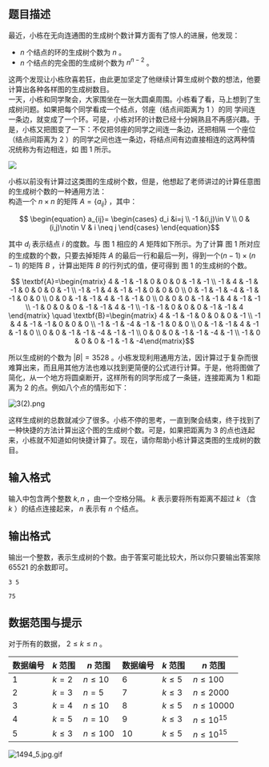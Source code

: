 ## 题目描述

最近，小栋在无向连通图的生成树个数计算方面有了惊人的进展，他发现：

 - $n$ 个结点的环的生成树个数为 $n$ 。
 - $n$ 个结点的完全图的生成树个数为 $n^{n-2}$ 。

这两个发现让小栋欣喜若狂，由此更加坚定了他继续计算生成树个数的想法，他要计算出各种各样图的生成树数目。     
一天，小栋和同学聚会，大家围坐在一张大圆桌周围。小栋看了看，马上想到了生成树问题。如果把每个同学看成一个结点，邻座（结点间距离为 $1$ ）的同
学间连一条边，就变成了一个环。可是，小栋对环的计数已经十分娴熟且不再感兴趣。于是，小栋又把图变了一下：不仅把邻座的同学之间连一条边，还把相隔
一个座位（结点间距离为 $2$ ）的同学之间也连一条边，将结点间有边直接相连的这两种情况统称为有边相连，如 图 1 所示。

![](https://hydro.org.cn/d/ccf/p/114/file/12787.png)

小栋以前没有计算过这类图的生成树个数，但是，他想起了老师讲过的计算任意图的生成树个数的一种通用方法：    
构造一个 $n \times n$ 的矩阵 $A=\{a_{ij}\}$ ，其中：

$$ \begin{equation} a_{ij}= \begin{cases} d_i &i=j \\ -1 &(i,j)\in V \\ 0 &(i,j)\notin V & i \neq j \end{cases} \end{equation}$$ 

其中 $d_i$ 表示结点 $i$ 的度数。与 图 1 相应的 $A$ 矩阵如下所示。为了计算 图 1 所对应的生成数的个数，只要去掉矩阵 $A$ 的最后一行和最后一列，得到一个$(n-1) \times (n-1)$ 的矩阵 $B$ ，计算出矩阵 $B$ 的行列式的值，便可得到 图 1 的生成树的个数。

$$ \textbf{A}=\begin{matrix} 4 & -1 & -1 & 0 & 0 & 0 & -1 & -1 \\ -1 & 4 & -1 & -1 & 0 & 0 & 0 & -1 \\ -1 & -1 & 4 & -1 & -1 & 0 & 0 & 0 \\ 0 & -1 & -1 & -4 & -1 & -1 & 0 & 0 \\ 0 & 0 & -1 & -1 & 4 & -1 & -1 & 0 \\ 0 & 0 & 0 & -1 & -1 & 4 & -1 & -1 \\ -1 & 0 & 0 & 0 & -1 & -1 & 4 & -1 \\ -1 & -1 & 0 & 0 & 0 & -1 & -1 & 4 \end{matrix} \quad \textbf{B}=\begin{matrix} 4 & -1 & -1 & 0 & 0 & 0 & -1 \\ -1 & 4 & -1 & -1 & 0 & 0 & 0 \\ -1 & -1 & -4 & -1 & -1 & 0 & 0 \\ 0 & -1 & -1 & 4 & -1 & -1 & 0 \\ 0 & 0 & -1 & -1 & -4 & -1 & -1 \\ 0 & 0 & 0 & -1 & -1 & -4 & -1 \\ -1 & 0 & 0 & 0 & -1 & -1 & -4\end{matrix}$$ 

所以生成树的个数为 $|B|=3528$ 。小栋发现利用通用方法，因计算过于复杂而很难算出来，而且用其他方法也难以找到更简便的公式进行计算。于是，他将图做了简化，从一个地方将圆桌断开，这样所有的同学形成了一条链，连接距离为 $1$ 和距离为 $2$ 的点。例如八个点的情形如下：

![3(2).png](https://hydro.ac/d/ccf/p/114/file/5a814c7f75f3e.png)

这样生成树的总数就减少了很多。小栋不停的思考，一直到聚会结束，终于找到了一种快捷的方法计算出这个图的生成树个数。可是，如果把距离为 $3$ 的点也连起来，小栋就不知道如何快捷计算了。现在，请你帮助小栋计算这类图的生成树的数目。

## 输入格式

输入中包含两个整数 $k , n$ ，由一个空格分隔。 $k$ 表示要将所有距离不超过 $k$ （含 $k$ ）的结点连接起来， $n$ 表示有 $n$ 个结点。

## 输出格式

输出一个整数，表示生成树的个数。由于答案可能比较大，所以你只要输出答案除 $65521$ 的余数即可。

```input1
3 5
```

```output1
75
```

## 数据范围与提示

对于所有的数据， $2 \le k \le n$ 。
<!-- BEGIN: Migrated markdown table -->

| 数据编号 | $k$ 范围 | $n$ 范围 | 数据编号 | $k$ 范围 | $n$ 范围 |
|-|-|-|-|-|-|
| 1 | $k=2$ | $n \le 10$ | 6 | $k\le 5$ | $n \le 100$ |
| 2 | $k=3$ | $n=5$ | 7 | $k\le 3$ | $n \le 2000$ |
| 3 | $k=4$ | $n \le 10$ | 8 | $k\le 5​$ | $n \le 10000$ |
| 4 | $k=5$ | $n=10$ | 9 | $k\le 3$ | $n \le 10^{15}$ |
| 5 | $k\le 3$ | $n \le 100$ | 10 | $k\le 5$ | $n \le 10^{15}$ |

<!-- Migrated from original HTML table:
<table>
<thead>
<tr><th>数据编号</th><th>$k$ 范围</th><th>$n$ 范围</th><th>数据编号</th><th>$k$ 范围</th><th>$n$ 范围</th></tr></thead>
<tbody><tr><td>1 </td><td>$k=2$ </td><td>$n \le 10$ </td><td>6 </td><td>$k\le 5$ </td><td>$n \le 100$ </td></tr><tr><td>2 </td><td>$k=3$ </td><td>$n=5$ </td><td>7</td><td>$k\le 3$ </td><td>$n \le 2000$ </td></tr><tr><td>3 </td><td>$k=4$ </td><td>$n \le 10$ </td><td>8 </td><td>$k\le 5​$ </td><td>$n \le 10000$ </td></tr><tr><td>4 </td><td>$k=5$ </td><td>$n=10$ </td><td>9</td><td>$k\le 3$ </td><td>$n \le 10^{15}$ </td></tr><tr><td>5</td><td>$k\le 3$ </td><td>$n \le 100$ </td><td>10</td><td>$k\le 5$ </td><td>$n \le 10^{15}$ </td></tr></tbody>
</table>
-->

<!-- END: Migrated markdown table -->

![1494_5.jpg.gif](https://hydro.ac/d/ccf/p/114/file/5a8150c147f65.gif)

